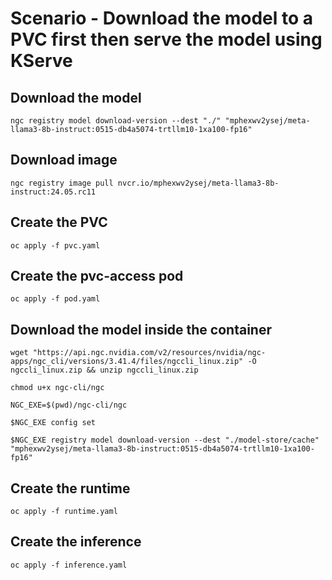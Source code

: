 # Scenario - Download the model to a PVC first then serve the model using KServe
## Download the model
```
ngc registry model download-version --dest "./" "mphexwv2ysej/meta-llama3-8b-instruct:0515-db4a5074-trtllm10-1xa100-fp16"
```
## Download image
```
ngc registry image pull nvcr.io/mphexwv2ysej/meta-llama3-8b-instruct:24.05.rc11
```

## Create the PVC
```
oc apply -f pvc.yaml
```

## Create the pvc-access pod
```
oc apply -f pod.yaml
```
## Download the model inside the container
```
wget "https://api.ngc.nvidia.com/v2/resources/nvidia/ngc-apps/ngc_cli/versions/3.41.4/files/ngccli_linux.zip" -O ngccli_linux.zip && unzip ngccli_linux.zip
```
```
chmod u+x ngc-cli/ngc
```
```
NGC_EXE=$(pwd)/ngc-cli/ngc
```
```
$NGC_EXE config set
```
```
$NGC_EXE registry model download-version --dest "./model-store/cache" "mphexwv2ysej/meta-llama3-8b-instruct:0515-db4a5074-trtllm10-1xa100-fp16"
```

## Create the runtime
```
oc apply -f runtime.yaml
```

## Create the inference
```
oc apply -f inference.yaml
```